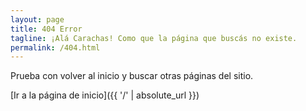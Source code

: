 ```yaml
---
layout: page
title: 404 Error
tagline: ¡Alá Carachas! Como que la página que buscás no existe.
permalink: /404.html
---
```


Prueba con volver al inicio y buscar otras páginas del sitio.

[Ir a la página de inicio]({{ '/' | absolute_url }})
